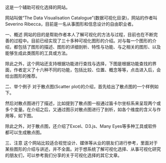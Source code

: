 这是一个辅助可视化选择的网站。

网站叫做“The Data Visualisation Catalogue”(数据可视化目录)，网站的作者叫Severino Ribecca，目前是一名从事图形和信息设计的自由职业者。

一、概述
网站的目的是帮助作者本人了解可视化的方法与过程，目前也在不断完善的过程中。目前已经实现了三十多种可视化图形的介绍。对与每一个图形的介绍，都包括了图形的描述、图形的详细剖析、特性与功能、与之相关的图形、以及能够生成此类图形的工具或方法。

除此之外，这个网站还支持根据功能进行查找与选择，下图是根据功能查找的界面，作者定义了十六种不同的功能，包括比较、位置、概念等等，点击进入后，会给出图形的推荐。


二、举个例子
对于散点图(Scatter plot)的介绍，首先给出了散点图的一个样例如下。

然后对散点图进行了描述，比如提到了散点图一般通过笛卡尔坐标系来呈现两个或多个变量。在介绍之后，又通过图示对散点图进行了剖析，如各个维度的含义与作用等，如下图。

除此之外，对于散点图，还介绍了Excel、D3.js、Many Eyes等多种工具或软件都可以生成散点图。

三、注意
这个网站比较适合视觉设计、媒体等从业的朋友们进行参考，里面对于某些图形的介绍与讲述，并不全面。对于想系统了解可视化选择、从事可视化研究的朋友们，可以参考我们分享的关于可视化选择的其它文章。